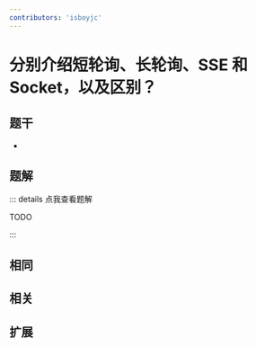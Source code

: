```yaml
---
contributors: 'isboyjc'
---
```


# 分别介绍短轮询、长轮询、SSE 和 Socket，以及区别？


## 题干

- 



## 题解

::: details 点我查看题解

  TODO

:::



## 相同


## 相关


## 扩展

